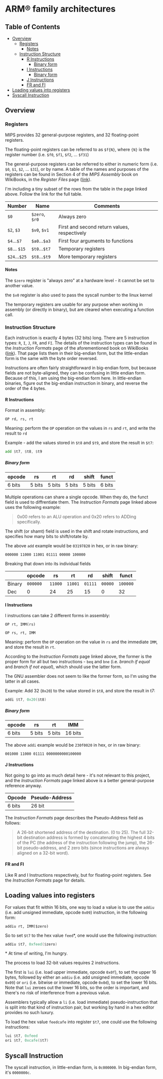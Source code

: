 # ARM® family architectures

## Table of Contents

<!-- vim-markdown-toc GFM -->

* [Overview](#overview)
  * [Registers](#registers)
    * [Notes](#notes)
  * [Instruction Structure](#instruction-structure)
    * [R Instructions](#r-instructions)
      * [Binary form](#binary-form)
    * [I Instructions](#i-instructions)
      * [Binary form](#binary-form-1)
    * [J Instructions](#j-instructions)
    * [FR and FI](#fr-and-fi)
* [Loading values into registers](#loading-values-into-registers)
* [Syscall Instruction](#syscall-instruction)

<!-- vim-markdown-toc -->

## Overview

### Registers

MIPS provides 32 general-purpose registers, and 32 floating-point registers.

The floating-point registers can be referred to as `$f{N}`, where `{N}` is the register number (i.e. `$f0`, `$f1`, `$f2`, … `$f31`)

The general-purpose registers can be referred to either in numeric form (i.e. `$0`, `$1`, `$2`, … `$31`), or by name. A table of the names and purposes of the registers can be found in Section 4 of the *MIPS Assembly* book on WikiBooks, in the *Register Files* page ([link](https://en.m.wikibooks.org/wiki/MIPS_Assembly/Register_File)).

I'm including a tiny subset of the rows from the table in the page linked above. Follow the link for the full table.

Number       | Name           | Comments
-------------|----------------|-------------------
`$0`         | `$zero`, `$r0` | Always zero
`$2`, `$3`   | `$v0`, `$v1`   | First and second return values, respectively
`$4`…`$7`    | `$a0`…`$a3`    | First four arguments to functions
`$8`… `$15`  | `$t0`…`$t7`    | Temporary registers
`$24`…`$25`  | `$t8`…`$t9`    | More temporary registers

#### Notes

The `$zero` register is "always zero" at a hardware level - it cannot be set to another value.

the `$v0` register is also used to pass the syscall number to the linux kernel

The temporary registers are usable for any purpose when working in assembly (or directly in binary), but are cleared when executing a function call.

### Instruction Structure

Each instruction is exactly 4 bytes (32 bits) long. There are 5 instruction types: `R`, `I`, `J`, `FR`, and `FI`. The details of the instruction types can be found in the *Instruction Formats* page of the aforementioned book on WikiBooks ([link](https://en.m.wikibooks.org/wiki/MIPS_Assembly/Instruction_Formats)). That page lists them in their big-endian form, but the little-endian form is the same with the byte order reversed.

Instructions are often fairly straightforward in big-endian form, but because fields are not byte-aligned, they can be confusing in little endian form. Because of this, I am using the big-endian form here. In little-endian binaries, figure out the big-endian instruction in binary, and reverse the order of the 4 bytes.


#### R Instructions

Format in assembly:
```
OP rd, rs, rt
````

Meaning: perform the `OP` operation on the values in `rs` and `rt`, and write the result to `rd`

Example - add the values stored in `$t8` and `$t9`, and store the result in `$t7`:

```asm
add $t7, $t8, $t9
```

##### Binary form

opcode | rs     | rt     | rd     | shift  | funct
-------|--------|--------|--------|--------|-------
6 bits | 5 bits | 5 bits | 5 bits | 5 bits | 6 bits

Multiple operations can share a single opcode. When they do, the funct field is used to diffrentiate them. The *Instruction Formats* page linked above uses the following example:

> 0x00 refers to an ALU operation and 0x20 refers to ADDing specifically.

The shift (or shamt) field is used in the shift and rotate instructions, and specifies how many bits to shift/rotate by.

The above `add` example would be `03197820` in hex, or in raw binary:

```
000000 11000 11001 01111 00000 100000
```

Breaking that down into its individual fields

<b></b>| opcode   | rs      | rt      | rd      | shift   | funct
-------|----------|---------|---------|---------|---------|---------
Binary | `000000` | `11000` | `11001` | `01111` | `00000` | `100000`
Dec    | 0        | 24      | 25      | 15      | 0       | 32

#### I Instructions

I instructions can take 2 different forms in assembly:

```
OP rt, IMM(rs)
```

```
OP rs, rt, IMM
```

Meaning: perform the `OP` operation on the value in `rs` and the immediate `IMM`, and store the result in `rt`.

According to the *Instruction Formats* page linked above, the former is the proper form for all but two instructions - `beq` and `bne` (i.e. *branch if equal* and *branch if not equal*), which should use the latter form.

The GNU assembler does not seem to like the former form, so I'm using the latter in all cases.

Example: Add 32 (`0x20`) to the value stored in `$t8`, and store the result in t7:

```asm
addi $t7, 0x20($t8)
```

##### Binary form

opcode | rs     | rt     | IMM
-------|--------|--------|---------
6 bits | 5 bits | 5 bits | 16 bits

The above `addi` example would be `230f0020` in hex, or in raw binary:

```
001000 11000 01111 0000000000100000
```

#### J Instructions

Not going to go into as much detail here - it's not relevant to this project, and the *Instruction Formats* page linked above is a better general-purpose reference anyway.

Opcode | Pseudo-Address
-------|----------------
6 bits | 26 bit

The *Instruction Formats* page describes the Pseudo-Address field as follows:

> A 26-bit shortened address of the destination. (0 to 25). The full 32-bit destination address is formed by concatenating the highest 4 bits of the PC (the address of the instruction following the jump), the 26-bit pseudo-address, and 2 zero bits (since instructions are always aligned on a 32-bit word).

#### FR and FI

Like R and I Instructions respectively, but for floating-point registers. See the *Instruction Formats* page for details.

## Loading values into registers

For values that fit within 16 bits, one way to load a value is to use the `addiu` (i.e. add unsigned immediate, opcode `0x09`) instruction, in the following form:

```
addiu rt, IMM($zero)
```

So to set `$t7` to the hex value `feed`\*, one would use the following instruction:

```asm
addiu $t7, 0xfeed($zero)
```

\* At time of writing, I'm hungry.

The process to load 32-bit values requires 2 instructions.

The first is `lui` (i.e. load upper immediate, opcode `0x0f`), to set the upper 16 bytes, followed by either an `addiu` (i.e. add unsigned immediate, opcode `0x09`) or `ori` (i.e. bitwise or immediate, opcode `0x0d`), to set the lower 16 bits. Note that `lui` zeroes out the lower 16 bits, so the order is important, and there's no risk of interference from a previous value.

Assemblers typically allow a `li` (i.e. load immediate) pseudo-instruction that is split into that kind of instruction pair, but working by hand in a hex editor provides no such luxury.

To load the hex value `feedcafe` into register `$t7`, one could use the following instructions:

```asm
lui $t7, 0xfeed
ori $t7, 0xcafe($t7)
```

## Syscall Instruction

The syscall instruction, in little-endian form, is `0c000000`. In big-endian form, it's `0000000c`.
